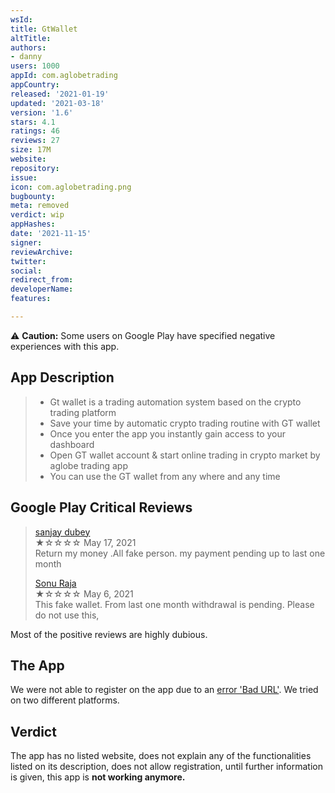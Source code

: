 ```yaml
---
wsId: 
title: GtWallet
altTitle: 
authors:
- danny
users: 1000
appId: com.aglobetrading
appCountry: 
released: '2021-01-19'
updated: '2021-03-18'
version: '1.6'
stars: 4.1
ratings: 46
reviews: 27
size: 17M
website: 
repository: 
issue: 
icon: com.aglobetrading.png
bugbounty: 
meta: removed
verdict: wip
appHashes: 
date: '2021-11-15'
signer: 
reviewArchive: 
twitter: 
social: 
redirect_from: 
developerName: 
features: 

---
```


⚠️ **Caution:** Some users on Google Play have specified negative experiences with this app.

## App Description

> - Gt wallet is a trading automation system based on the crypto trading platform
> - Save your time by automatic crypto trading routine with GT wallet
> - Once you enter the app you instantly gain access to your dashboard
> - Open GT wallet account & start online trading in crypto market by aglobe trading app
> - You can use the GT wallet from any where and any time

## Google Play Critical Reviews

> [sanjay dubey](https://play.google.com/store/apps/details?id=com.aglobetrading&reviewId=gp%3AAOqpTOEOPlnIUB9FCVH1SSkJNtk9_6mQukpinF4cszYozRRzRp7LKehP1HupfFcHMmef53LabBbG_lUdAJIZ_XA)<br>
  ★☆☆☆☆ May 17, 2021 <br>
       Return my money .All fake person. my payment pending up to last one month
>
> [Sonu Raja](https://play.google.com/store/apps/details?id=com.aglobetrading&reviewId=gp%3AAOqpTOHp-IowxrEHcZqcRt57cRXTaYVpGBH7dkZrtvgx0LjVWqv4pm22KUycStqTxD-Sc9kAi5kb5lWlaYCyzgQ)<br>
  ★☆☆☆☆ May 6, 2021 <br>
       This fake wallet. From last one month withdrawal is pending. Please do not use this,

Most of the positive reviews are highly dubious.

## The App

We were not able to register on the app due to an [error 'Bad URL'](https://twitter.com/BitcoinWalletz/status/1458020579278135299/photo/1). We tried on two different platforms.

## Verdict

The app has no listed website, does not explain any of the functionalities listed on its description, does not allow registration, until further information is given, this app is **not working anymore.**
